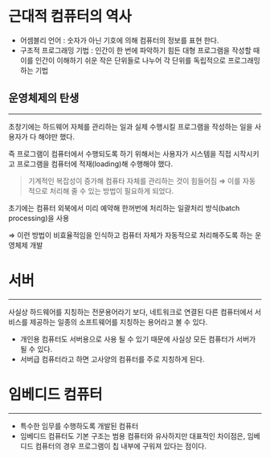 # 근대적 컴퓨터의 역사

- 어셈블리 언어 : 숫자가 아닌 기호에 의해 컴퓨터의 정보를 표현 한다.
- 구조적 프로그래밍 기법 : 인간이 한 번에 파악하기 힘든 대형 프로그램을 작성할 때 이를 인간이 이해하기 쉬운 작은 단위들로 나누어 각 단위를 독립적으로 프로그래밍하는 기법

## 운영체제의 탄생

---

초창기에는 하드웨어 자체를 관리하는 일과 실제 수행시킬 프로그램을 작성하는 일을 사용자가 다 해야만 했다.

즉 프로그램이 컴퓨터에서 수행되도록 하기 위해서는 사용자가 시스템을 직접 시작시키고 프로그램을 컴퓨터에 적재(loading)해 수행해야 했다.

> 기계적인 복잡성이 증가해 컴퓨타 자체를 관리하는 것이 힘들어짐
⇒ 이를 자동적으로 처리해 줄 수 있는 방법이 필요하게 되었다.
>

초기에는 컴퓨터 외북에서 미리 예약해 한꺼번에 처리하는 일괄처리 방식(batch processing)을 사용

⇒ 이런 방법이 비효율적임을 인식하고 컴퓨터 자체가 자동적으로 처리해주도록 하는 운영체제 개발

# 서버

---

사실상 하드웨어를 지칭하는 전문용어라기 보다, 네트워크로 연결된 다른 컴퓨터에서 서비스를 제공하는 일종의 소프트웨어를 지칭하는 용어라고 볼 수 있다.

- 개인용 컴퓨터도 서버용으로 사용 될 수 있기 때문에 사실상 모든 컴퓨터가 서버가 될 수 있다.
- 서버급 컴퓨터라고 하면 고사양의 컴퓨터를 주로 지칭하게 된다.

# 임베디드 컴퓨터

---

- 특수한 임무를 수행하도록 개발된 컴퓨터
- 임베디드 컴퓨터도 기본 구조는 범용 컴퓨터와 유사하지만 대표적인 차이점은,
  임베디드 컴퓨터의 경우 프로그램이 칩 내부에 구워져 있다는 점이다.
